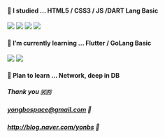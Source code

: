 #### 🎸 I studied ... HTML5 / CSS3 / JS /DART Lang Basic
<img src="https://img.shields.io/badge/HTML5-E34F26?style=for-the-badge&logo=HTML5&logoColor=white">
<img src="https://img.shields.io/badge/CSS3-1572B6?style=for-the-badge&logo=CSS3&logoColor=white">
<img src="https://img.shields.io/badge/Dart-0175C2?style=for-the-badge&logo=Dart&logoColor=white">
<img src="https://img.shields.io/badge/Ableton Live-000000?style=for-the-badge&logo=Ableton Live&logoColor=white">


#### 🌱 I’m currently learning ... Flutter / GoLang Basic
<img src="https://img.shields.io/badge/Flutter-#02569B?style=for-the-badge&logo=Flutter&logoColor=white">
<img src="https://img.shields.io/badge/GoLang-00ADD8?style=for-the-badge&logo=Go&logoColor=white">

#### 🎺 Plan to learn ... Network, deep in DB

##### Thank you 🇰🇷
##### yongbospace@gmail.com 💌
##### http://blog.naver.com/yonbs 📝
<!--
**yongbospace/yongbospace** is a ✨ _special_ ✨ repository because its `README.md` (this file) appears on your GitHub profile.

Here are some ideas to get you started:

- 🔭 I’m currently working on ...
- 🌱 I’m currently learning ...
- 👯 I’m looking to collaborate on ...
- 🤔 I’m looking for help with ...
- 💬 Ask me about ...
- 📫 How to reach me: ...
- 😄 Pronouns: ...
- ⚡ Fun fact: ...
-->

